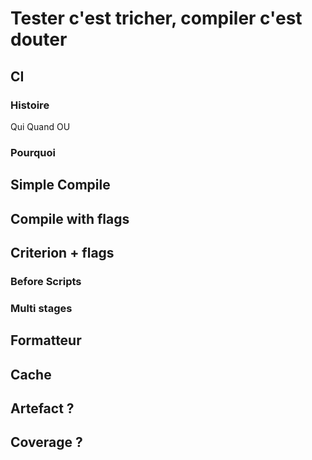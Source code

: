 # Tester c'est tricher, compiler c'est douter

## CI 
### Histoire
Qui 
Quand 
OU
### Pourquoi
## Simple Compile
## Compile with flags
## Criterion + flags
### Before Scripts
### Multi stages
## Formatteur
## Cache
## Artefact ?
## Coverage ?

